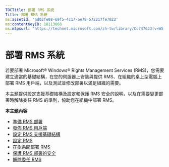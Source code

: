 ```yaml
---
TOCTitle: 部署 RMS 系統
Title: 部署 RMS 系統
ms:assetid: 'ad02fe08-69f5-4c17-ae78-572217fe7022'
ms:contentKeyID: 18113068
ms:mtpsurl: 'https://technet.microsoft.com/zh-tw/library/Cc747633(v=WS.10)'
---
```


部署 RMS 系統
=============

若要部署 Microsoft® Windows® Rights Management Services (RMS)，您需要建立適當的基礎結構，在您的伺服器上安裝與提供 RMS、在組織的桌上型電腦上部署 RMS 用戶端，以及測試並修改部署以滿足組織的需要。

本主題提供設定支援基礎結構及設定和保護 RMS 安全的說明，以及在需要變更部署時解除委任 RMS 的準則，協助您在組織中部署 RMS。

**本主題內容**

-   [準備 RMS 部署](https://technet.microsoft.com/74be4758-5a12-4346-a5c2-20d98235cd4b)
-   [發佈 RMS 用戶端](https://technet.microsoft.com/4b8dd930-4105-4e73-918c-12d2b05d5fb5)
-   [設定 RMS 支援基礎結構](https://technet.microsoft.com/e5b874df-d5b5-4365-8dce-e98662b57270)
-   [設定 RMS](https://technet.microsoft.com/2aa07e14-4f23-4387-8962-17f2a6b83d27)
-   [在樹系間部署 RMS](https://technet.microsoft.com/d531dfdc-efff-4eb0-8d99-f1fd19d7a963)
-   [保護 RMS 部署的安全](https://technet.microsoft.com/6de8b636-a824-4844-aefc-f26347abfc14)
-   [解除委任 RMS](https://technet.microsoft.com/dbcacce7-434d-48a7-a11d-ef9690d78b44)
